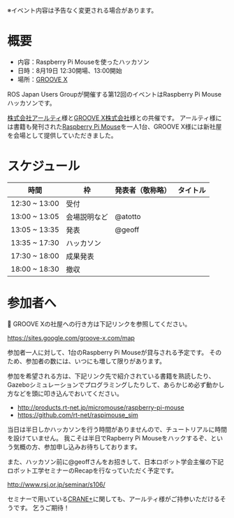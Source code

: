 ※イベント内容は予告なく変更される場合があります。

# 概要

- 内容：Raspberry Pi Mouseを使ったハッカソン
- 日時：8月19日 12:30開場、13:00開始
- 場所：[GROOVE X](http://www.groove-x.com)

ROS Japan Users Groupが開催する第12回のイベントはRaspberry Pi Mouseハッカソンです。

[株式会社アールティ](http://www.rt-net.jp)様と[GROOVE X株式会社](http://www.groove-x.com)様との共催です。
アールティ様には書籍も発刊された[Raspberry Pi Mouse](http://products.rt-net.jp/micromouse/raspberry-pi-mouse)を一人1台、GROOVE X様には新社屋を会場として提供していただきました。

# スケジュール

時間 | 枠 | 発表者（敬称略） | タイトル
-----|----|------------------|----------
12:30 ~ 13:00 | 受付 | | |
13:00 ~ 13:05 | 会場説明など | @atotto | |
13:05 ~ 13:35 | 発表 | @geoff | |
13:35 ~ 17:30 | ハッカソン | | |
17:30 ~ 18:00 | 成果発表 | | |
18:00 ~ 18:30 | 撤収 | | |

# 参加者へ

GROOVE Xの社屋への行き方は下記リンクを参照してください。

https://sites.google.com/groove-x.com/map

参加者一人に対して、1台のRaspberry Pi Mouseが貸与される予定です。
そのため、参加者の数には、いつにも増して限りがあります。

参加を希望される方は、下記リンク先で紹介されている書籍を熟読したり、Gazeboシミュレーションでプログラミングしたりして、あらかじめ必ず動かし方などを頭に叩き込んでおいてください。

- http://products.rt-net.jp/micromouse/raspberry-pi-mouse
- https://github.com/rt-net/raspimouse_sim

当日は半日しかハッカソンを行う時間がありませんので、チュートリアルに時間を設けていません。
我こそは半日でRapberry Pi Mouseをハックするぞ、という気概の方、参加申し込みお待ちしております。

また、ハッカソン前に@geoffさんをお招きして、日本ロボット学会主催の下記ロボット工学セミナーのRecapを行なっていただく予定です。

http://www.rsj.or.jp/seminar/s106/

セミナーで用いている[CRANE+](http://www.rt-shop.jp/index.php?main_page=product_info&products_id=2441)に関しても、アールティ様がご持参いただけるそうです。
乞うご期待！

